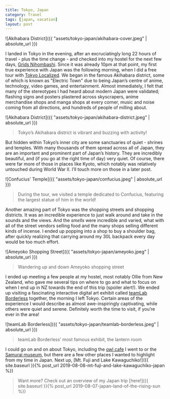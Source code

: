 ```yaml
---
title: Tokyo, Japan
category: Travel
tags: [japan, vacation]
layout: post
---
```


![Akihabara District]({{ "assets/tokyo-japan/akihabara-cover.jpeg" | absolute_url }})

I landed in Tokyo in the evening, after an excruciatingly long 22 hours of travel - plus the time change - and checked into my hostel for the next few days, [Grids Nihombashi](https://www.grids-hostel.com/hostels/nihonbashi-east/). Since it was already 10pm at that point, my first true experience with Japan was the following morning, when I did a free tour with [Tokyo Localized](https://www.tokyolocalized.com/). We began in the famous Akihabara district, some of which is known as "Electric Town" due to being Japan’s centre of anime, technology, video games, and entertainment. Almost immediately, I felt that many of the stereotypes I had heard about modern Japan were validated; flashing signs and posters plastered across skyscrapers, anime merchandise shops and manga shops at every corner, music and noise coming from all directions, and hundreds of people of milling about.<!--more-->

![Akihabara District]({{ "assets/tokyo-japan/akihabara-district.jpeg" | absolute_url }})
> Tokyo’s Akihabara district is vibrant and buzzing with activity!

But hidden within Tokyo’s inner city are some sanctuaries of quiet - shrines and temples. With many thousands of them spread across all of Japan, they are an important and prominent part of Japan’s history. They are incredibly beautiful, and (if you go at the right time of day) very quiet. Of course, there were far more of those in places like Kyoto, which notably was relatively untouched during World War II. I’ll touch more on those in a later post.

![Confucius' Temple]({{ "assets/tokyo-japan/confucius.jpeg" | absolute_url }})
> During the tour, we visited a temple dedicated to Confucius, featuring the largest statue of him in the world!

Another amazing part of Tokyo was the shopping streets and shopping districts. It was an incredible experience to just walk around and take in the sounds and the views. And the *smells* were incredible and varied, what with all of the street vendors selling food and the many shops selling different kinds of incense. I ended up popping into a shop to buy a shoulder bag, after quickly realizing that carrying around my 30L backpack every day would be too much effort.

![Ameyoko Shopping Street]({{ "assets/tokyo-japan/ameyoko.jpeg" | absolute_url }})
> Wandering up and down Ameyoko shopping street

I ended up meeting a few people at my hostel, most notably Ollie from New Zealand, who gave me several tips on where to go and what to focus on when I end up in NZ towards the end of this trip (spoiler alert!). We ended up visiting a fascinating interactive digital art exhibit called [teamLab Borderless](https://borderless.teamlab.art/) together, the morning I left Tokyo. Certain areas of the experience I would describe as almost awe-inspiringly captivating, while others were quiet and serene. Definitely worth the time to visit, if you’re ever in the area!

![teamLab Borderless]({{ "assets/tokyo-japan/teamlab-borderless.jpeg" | absolute_url }})
> teamLab Borderless’ most famous exhibit, the lantern room

I could go on and on about Tokyo, including the [owl cafe](http://akiba2960.com/) I went to or the [Samurai museum](https://www.samuraimuseum.jp/en/), but there are a few other places I wanted to highlight from my time in Japan. Next up, [Mt. Fuji and Lake Kawaguchiko!]({{ site.baseurl }}{% post_url 2019-08-08-mt-fuji-and-lake-kawaguchiko-japan %})

> Want more? Check out an overview of my Japan trip [here!]({{ site.baseurl }}{% post_url 2019-08-07-japan-land-of-the-rising-sun %})